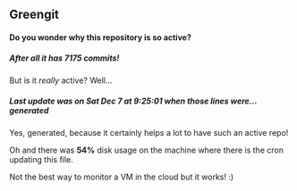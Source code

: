 ## Greengit

#### Do you wonder why this repository is so active?

##### After all it has 7175 commits!

But is it *really* active? Well...

##### Last update was on Sat Dec 7 at 9:25:01 when those lines were... generated

Yes, generated, because it certainly helps a lot to have such an active repo!

Oh and there was **54%** disk usage on the machine
where there is the cron updating this file.

Not the best way to monitor a VM in the cloud but it works! :)
